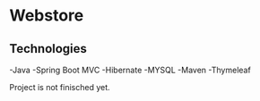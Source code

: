 <h1>Webstore </h1>

<h2>Technologies</h2>
-Java
-Spring Boot MVC
-Hibernate
-MYSQL
-Maven
-Thymeleaf

<p>Project is not finisched yet.</p>
